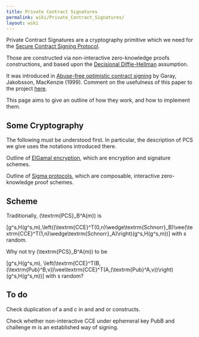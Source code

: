 ```yaml
---
title: Private Contract Signatures
permalink: wiki/Private_Contract_Signatures/
layout: wiki
---
```


Private Contract Signatures are a cryptography primitive which we need
for the [Secure Contract Signing
Protocol](/wiki/Secure_Contract_Signing_Protocol "wikilink").

Those are constructed via non-interactive zero-knowledge proofs
constructions, and based upon the [Decisional
Diffie-Hellman](http://en.wikipedia.org/wiki/Decisional_Diffie%E2%80%93Hellman_assumption)
assumption.

It was introduced in [Abuse-free optimistic contract
signing](http://citeseerx.ist.psu.edu/viewdoc/summary?doi=10.1.1.118.4142)
by Garay, Jakobsson, MacKenzie (1999). Comment on the usefulness of this
paper to the project [here](/wiki/GarayJakobssonMackenzie "wikilink").

This page aims to give an outline of how they work, and how to implement
them.

Some Cryptography
-----------------

The following must be understood first. In particular, the description
of PCS we give uses the notations introduced there.

Outline of [ElGamal encryption](/wiki/ElGamalSchnorr "wikilink"), which are
encryption and signature schemes.

Outline of [Sigma protocols](/wiki/Sigma_Protocols "wikilink"), which are
composable, interactive zero-knowledge proof schemes.

Scheme
------

Traditionally, \(\textrm{PCS}_B^A(m)\) is

\[g^s,H(g^s,m),\left((\textrm{CCE}^T(0,n)\wedge\textrm{Schnorr}_B)\vee(\textrm{CCE}^T(1,n)\wedge\textrm{Schnorr}_A)\right)(g^s,H(g^s,m))\]
with s random.

Why not try \(\textrm{PCS}_B^A(m)\) to be

\[g^s,H(g^s,m),
\left(\textrm{CCE}^T(B,(\textrm{Pub}^B,v))\vee\textrm{CCE}^T(A,(\textrm{Pub}^A,v))\right)(g^s,H(g^s,m))\]
with s random?

To do
-----

Check duplication of a and c in and and or constructs.

Check whether non-interactive CCE under ephemeral key PubB and challenge
m is an established way of signing.
